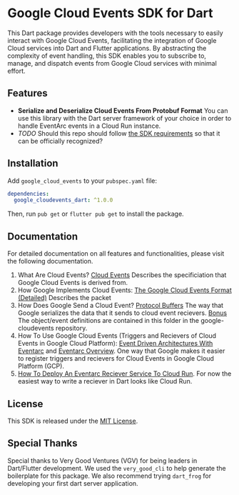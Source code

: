 # Google Cloud Events SDK for Dart

This Dart package provides developers with the tools necessary to easily interact with Google Cloud Events, facilitating the integration of Google Cloud services into Dart and Flutter applications. By abstracting the complexity of event handling, this SDK enables you to subscribe to, manage, and dispatch events from Google Cloud services with minimal effort.

## Features

- **Serialize and Deserialize Cloud Events From Protobuf Format** You can use this library with the Dart server framework of your choice in order to handle EventArc events in a Cloud Run instance.
- _TODO_ Should this repo should follow [the SDK requirements](https://github.com/cloudevents/spec/blob/v1.0.1/SDK.md) so that it can be officially recognized?

## Installation

Add `google_cloud_events` to your `pubspec.yaml` file:

```yaml
dependencies:
  google_cloudevents_dart: ^1.0.0
```

Then, run `pub get` or `flutter pub get` to install the package.

## Documentation

For detailed documentation on all features and functionalities, please visit the following documentation.

1. What Are Cloud Events? [Cloud Events](https://cloudevents.io/) Describes the specificiation that Google Cloud Events is derived from.
1. How Google Implements Cloud Events: [The Google Cloud Events Format (Detailed)](https://cloud.google.com/eventarc/docs/cloudevents#pubsub_1) Describes the packet
1. How Does Google Send a Cloud Event? [Protocol Buffers](https://protobuf.dev/getting-started/darttutorial/) The way that Google serializes the data that it sends to cloud event recievers. [Bonus](https://github.com/googleapis/google-cloudevents/tree/main/proto) The object/event definitions are contained in this folder in the google-cloudevents repository.
1. How To Use Google Cloud Events (Triggers and Recievers of Cloud Events in Google Cloud Platform): [Event Driven Architectures With Eventarc](https://cloud.google.com/datastore/docs/eventarc) and [Eventarc Overview](https://cloud.google.com/eventarc/docs/overview). One way that Google makes it easier to register triggers and recievers for Cloud Events in Google Cloud Platform (GCP).
1. [How To Deploy An Eventarc Reciever Service To Cloud Run](https://cloud.google.com/eventarc/docs/run/create-trigger-storage-gcloud). For now the easiest way to write a reciever in Dart looks like Cloud Run.

## License

This SDK is released under the [MIT License](LICENSE).

## Special Thanks

Special thanks to Very Good Ventures (VGV) for being leaders in Dart/Flutter development. We used the `very_good_cli` to help generate the boilerplate for this package. We also recommend trying `dart_frog` for developing your first dart server application.
